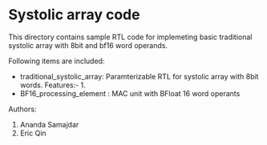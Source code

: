 # Systolic array code

This directory contains sample RTL code for implemeting basic traditional systolic array with 8bit and bf16 word operands.

Following items are included:

 - traditional_systolic_array: Paramterizable RTL for systolic array with 8bit words.
    Features:-
      1. 
 - BF16_processing_element : MAC unit with BFloat 16 word operants

Authors:
1) Ananda Samajdar
2) Eric Qin
